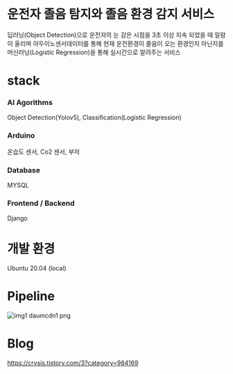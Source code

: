 # 운전자 졸음 탐지와 졸음 환경 감지 서비스

딥러닝(Object Detection)으로 운전자의 눈 감은 시점을 3초 이상 지속 되었을 때 알람이 울리며 아두이노센서데이터를 통해 현재 운전환경이 졸음이 오는 환경인지 아닌지를 머신러닝(Logistic Regression)을 통해 실시간으로 알려주는 서비스

# stack
### AI Agorithms
Object Detection(Yolov5), Classification(Logistic Regression)
### Arduino 
온습도 센서, Co2 센서, 부저
### Database
MYSQL
### Frontend / Backend
Django

# 개발 환경
Ubuntu 20.04 (local)

# Pipeline
![img1 daumcdn1 png](https://user-images.githubusercontent.com/64409693/190302202-cbada428-226a-4de6-900b-ebe0370f2ace.png)


# Blog
https://crysis.tistory.com/3?category=984169

